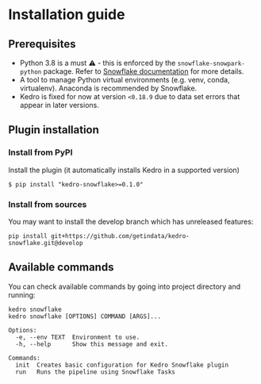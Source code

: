 # Installation guide

## Prerequisites

* Python 3.8 is a must ⚠️ - this is enforced by the `snowflake-snowpark-python` package. Refer to [Snowflake documentation](https://docs.snowflake.com/en/developer-guide/snowpark/python/setup) for more details. 
* A tool to manage Python virtual environments (e.g. venv, conda, virtualenv). Anaconda is recommended by Snowflake.
* Kedro is fixed for now at version `<0.18.9` due to data set errors that appear in later versions.


## Plugin installation

### Install from PyPI

Install the plugin (it automatically installs Kedro in a supported version)

```console
$ pip install "kedro-snowflake>=0.1.0"
```

### Install from sources

You may want to install the develop branch which has unreleased features:

```console
pip install git+https://github.com/getindata/kedro-snowflake.git@develop
```

## Available commands

You can check available commands by going into project directory and running:

```console
kedro snowflake
kedro snowflake [OPTIONS] COMMAND [ARGS]...

Options:
  -e, --env TEXT  Environment to use.
  -h, --help      Show this message and exit.

Commands:
  init  Creates basic configuration for Kedro Snowflake plugin
  run   Runs the pipeline using Snowflake Tasks
```

